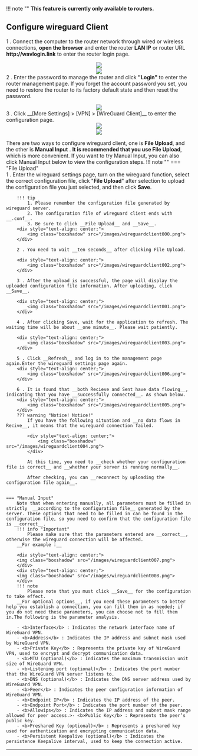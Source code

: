 !!! note ""
	__This feature is currently only available to routers.__

## __Configure wireguard Client__

1 . Connect the computer to the router network through wired or wireless connections, __open the browser__ and enter the router __LAN IP__ or router URL __http://wavlogin.link__ to enter the router login page.
	<div style="text-align: center;">
		<img class="boxshadow" src="/images/mesh002.png">
	</div>
	<div style="text-align: center;">
		<img class="boxshadow" src="/images/compute02.png">
	</div>
2 . Enter the password to manage the router and click __"Login"__ to enter the router management page.
If you forget the account password you set, you need to restore the router to its factory default state and then reset the password.
<div style="text-align: center;">
	<img class="boxshadow" src="/images/welcom_page.png">
</div>
3 . Click __[More Settings] > [VPN] > [WireGuard Client]__ to enter the configuration page. 
<div style="text-align: center;">
	<img class="boxshadow" src="/images/more.png">
</div>
<div style="text-align: center;">
	<img class="boxshadow" src="/images/vpn.png">
</div>


There are two ways to configure wireguard client, one is __File Upload__, and the other is __Manual Input__ . __It is recommended that you use File Upload__, which is more convenient. If you want to try Manual Input, you can also click Manual Input below to view the configuration steps.
!!! note ""
	=== "File Upload"		
		1 . Enter the wireguard settings page, turn on the wireguard function, select the correct configuration file, click "__File Upload__" after selection to upload the configuration file you just selected, and then click __Save__.
		
		!!! tip
			1. Please remember the configuration file generated by wireguard server.
			2. The configuration file of wireguard client ends with __.conf__.
			3. Be sure to click __File Upload__ and __Save__.
		<div style="text-align: center;">
			<img class="boxshadow" src="/images/wireguardclient000.png">
		</div>	
		
		2 . You need to wait __ten seconds__ after clicking File Upload.
		
		<div style="text-align: center;">
			<img class="boxshadow" src="/images/wireguardclient002.png">
		</div>	
		
		3 . After the upload is successful, the page will display the uploaded configuration file information. After uploading, click __Save__.
		
		<div style="text-align: center;">
			<img class="boxshadow" src="/images/wireguardclient001.png">
		</div>	

		4 . After clicking Save, wait for the application to refresh. The waiting time will be about __one minute__. Please wait patiently.

		<div style="text-align: center;">
			<img class="boxshadow" src="/images/wireguardclient003.png">
		</div>	
		
		5 . Click __Refresh__ and log in to the management page again.Enter the wireguard settings page again.
		<div style="text-align: center;">
			<img class="boxshadow" src="/images/wireguardclient006.png">
		</div>	
		
		6 . It is found that __both Recieve and Sent have data flowing__, indicating that you have __successfully connected__. As shown below.
		<div style="text-align: center;">
			<img class="boxshadow" src="/images/wireguardclient005.png">
		</div>	
		??? warning "Notice! Notice!"
			If you have the following situation and __no data flows in Recive__, it means that the wireguard connection failed. 
			
			<div style="text-align: center;">
				<img class="boxshadow" src="/images/wireguardclient004.png">
			</div>	

			At this time, you need to __check whether your configuration file is correct__ and __whether your server is running normally__. 
			
			After checking, you can __reconnect by uploading the configuration file again__.
			

	=== "Manual Input" 
		Note that when entering manually, all parameters must be filled in strictly  __according to the configuration file__ generated by the server. These options that need to be filled in can be found in the configuration file, so you need to confirm that the configuration file is __correct__.
		!!! info "Important"
			Please make sure that the parameters entered are __correct__, otherwise the wireguard connection will be affected.
		__For example :__
		
		<div style="text-align: center;">
		<img class="boxshadow" src="/images/wireguardclient007.png">
		</div>
		<div style="text-align: center;">
		<img class="boxshadow" src="/images/wireguardclient008.png">
		</div>
		!!! note
			Please note that you must click __Save__ for the configuration to take effect.
		__For optional options__, if you need these parameters to better help you establish a connection, you can fill them in as needed; if you do not need these parameters, you can choose not to fill them in.The following is the parameter analysis.
		
		- <b>Interface</b> : Indicates the network interface name of WireGuard VPN.
		- <b>Address</b> : Indicates the IP address and subnet mask used by WireGuard VPN.
		- <b>Private Key</b> : Represents the private key of WireGuard VPN, used to encrypt and decrypt communication data.
		- <b>MTU (optional)</b> : Indicates the maximum transmission unit size of WireGuard VPN.
		- <b>Listening port (optional)</b> : Indicates the port number that the WireGuard VPN server listens to.
		- <b>DNS (optional)</b> : Indicates the DNS server address used by WireGuard VPN.
		- <b>Peer</b> : Indicates the peer configuration information of WireGuard VPN.
		- <b>Endpoint IP</b> : Indicates the IP address of the peer.
		- <b>Endpoint Port</b> : Indicates the port number of the peer.
		- <b>Allowips</b> : Indicates the IP address and subnet mask range allowed for peer access.>- <b>Public Key</b> : Represents the peer’s public key.
		- <b>Preshared Key (optional)</b> : Represents a preshared key used for authentication and encrypting communication data.
		- <b>Persistent Keepalive (optional)</b> : Indicates the persistence Keepalive interval, used to keep the connection active.


---